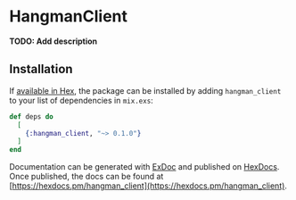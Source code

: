 # HangmanClient

**TODO: Add description**

## Installation

If [available in Hex](https://hex.pm/docs/publish), the package can be installed
by adding `hangman_client` to your list of dependencies in `mix.exs`:

```elixir
def deps do
  [
    {:hangman_client, "~> 0.1.0"}
  ]
end
```

Documentation can be generated with [ExDoc](https://github.com/elixir-lang/ex_doc)
and published on [HexDocs](https://hexdocs.pm). Once published, the docs can
be found at [https://hexdocs.pm/hangman_client](https://hexdocs.pm/hangman_client).

